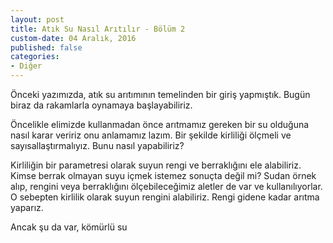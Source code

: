 ```yaml
---
layout: post
title: Atık Su Nasıl Arıtılır - Bölüm 2
custom-date: 04 Aralık, 2016
published: false
categories: 
- Diğer
---
```


Önceki yazımızda, atık su arıtımının temelinden bir giriş yapmıştık. Bugün biraz da rakamlarla oynamaya başlayabiliriz. 

Öncelikle elimizde kullanmadan önce arıtmamız gereken bir su olduğuna nasıl karar veririz onu anlamamız lazım. Bir şekilde kirliliği ölçmeli ve sayısallaştırmalıyız. Bunu nasıl yapabiliriz?

Kirliliğin bir parametresi olarak suyun rengi ve berraklığını ele alabiliriz. Kimse berrak olmayan suyu içmek istemez sonuçta değil mi? Sudan örnek alıp, rengini veya berraklığını ölçebileceğimiz aletler de var ve kullanılıyorlar. O sebepten kirlilik olarak suyun rengini alabiliriz. Rengi gidene kadar arıtma yaparız. 

Ancak şu da var, kömürlü su 